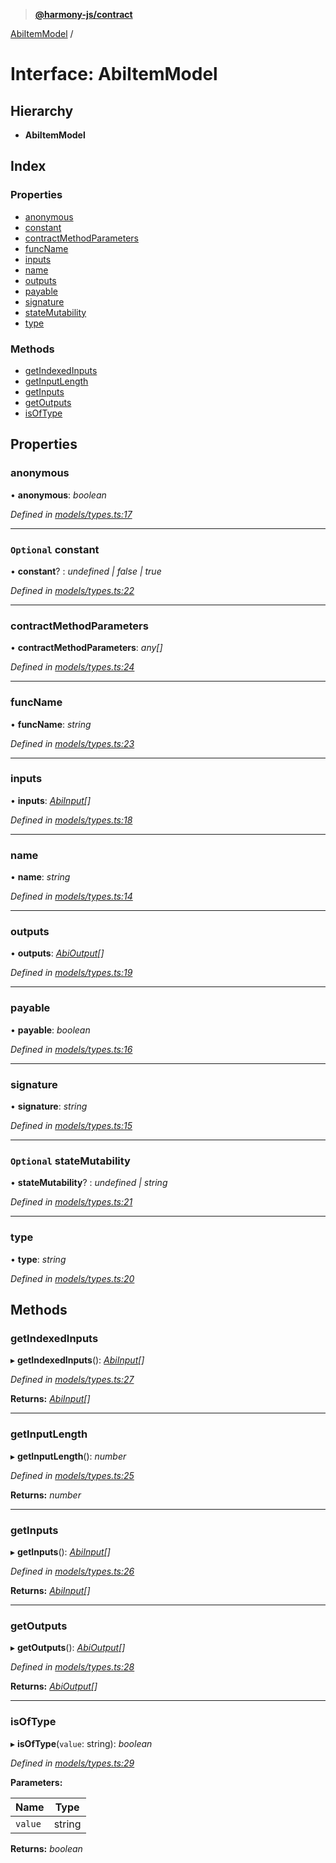 > **[@harmony-js/contract](../README.md)**

[AbiItemModel](abiitemmodel.md) /

# Interface: AbiItemModel

## Hierarchy

* **AbiItemModel**

## Index

### Properties

* [anonymous](abiitemmodel.md#anonymous)
* [constant](abiitemmodel.md#optional-constant)
* [contractMethodParameters](abiitemmodel.md#contractmethodparameters)
* [funcName](abiitemmodel.md#funcname)
* [inputs](abiitemmodel.md#inputs)
* [name](abiitemmodel.md#name)
* [outputs](abiitemmodel.md#outputs)
* [payable](abiitemmodel.md#payable)
* [signature](abiitemmodel.md#signature)
* [stateMutability](abiitemmodel.md#optional-statemutability)
* [type](abiitemmodel.md#type)

### Methods

* [getIndexedInputs](abiitemmodel.md#getindexedinputs)
* [getInputLength](abiitemmodel.md#getinputlength)
* [getInputs](abiitemmodel.md#getinputs)
* [getOutputs](abiitemmodel.md#getoutputs)
* [isOfType](abiitemmodel.md#isoftype)

## Properties

###  anonymous

• **anonymous**: *boolean*

*Defined in [models/types.ts:17](https://github.com/FireStack-Lab/Harmony-sdk-core/blob/c727071/packages/harmony-contract/src/models/types.ts#L17)*

___

### `Optional` constant

• **constant**? : *undefined | false | true*

*Defined in [models/types.ts:22](https://github.com/FireStack-Lab/Harmony-sdk-core/blob/c727071/packages/harmony-contract/src/models/types.ts#L22)*

___

###  contractMethodParameters

• **contractMethodParameters**: *any[]*

*Defined in [models/types.ts:24](https://github.com/FireStack-Lab/Harmony-sdk-core/blob/c727071/packages/harmony-contract/src/models/types.ts#L24)*

___

###  funcName

• **funcName**: *string*

*Defined in [models/types.ts:23](https://github.com/FireStack-Lab/Harmony-sdk-core/blob/c727071/packages/harmony-contract/src/models/types.ts#L23)*

___

###  inputs

• **inputs**: *[AbiInput](abiinput.md)[]*

*Defined in [models/types.ts:18](https://github.com/FireStack-Lab/Harmony-sdk-core/blob/c727071/packages/harmony-contract/src/models/types.ts#L18)*

___

###  name

• **name**: *string*

*Defined in [models/types.ts:14](https://github.com/FireStack-Lab/Harmony-sdk-core/blob/c727071/packages/harmony-contract/src/models/types.ts#L14)*

___

###  outputs

• **outputs**: *[AbiOutput](abioutput.md)[]*

*Defined in [models/types.ts:19](https://github.com/FireStack-Lab/Harmony-sdk-core/blob/c727071/packages/harmony-contract/src/models/types.ts#L19)*

___

###  payable

• **payable**: *boolean*

*Defined in [models/types.ts:16](https://github.com/FireStack-Lab/Harmony-sdk-core/blob/c727071/packages/harmony-contract/src/models/types.ts#L16)*

___

###  signature

• **signature**: *string*

*Defined in [models/types.ts:15](https://github.com/FireStack-Lab/Harmony-sdk-core/blob/c727071/packages/harmony-contract/src/models/types.ts#L15)*

___

### `Optional` stateMutability

• **stateMutability**? : *undefined | string*

*Defined in [models/types.ts:21](https://github.com/FireStack-Lab/Harmony-sdk-core/blob/c727071/packages/harmony-contract/src/models/types.ts#L21)*

___

###  type

• **type**: *string*

*Defined in [models/types.ts:20](https://github.com/FireStack-Lab/Harmony-sdk-core/blob/c727071/packages/harmony-contract/src/models/types.ts#L20)*

## Methods

###  getIndexedInputs

▸ **getIndexedInputs**(): *[AbiInput](abiinput.md)[]*

*Defined in [models/types.ts:27](https://github.com/FireStack-Lab/Harmony-sdk-core/blob/c727071/packages/harmony-contract/src/models/types.ts#L27)*

**Returns:** *[AbiInput](abiinput.md)[]*

___

###  getInputLength

▸ **getInputLength**(): *number*

*Defined in [models/types.ts:25](https://github.com/FireStack-Lab/Harmony-sdk-core/blob/c727071/packages/harmony-contract/src/models/types.ts#L25)*

**Returns:** *number*

___

###  getInputs

▸ **getInputs**(): *[AbiInput](abiinput.md)[]*

*Defined in [models/types.ts:26](https://github.com/FireStack-Lab/Harmony-sdk-core/blob/c727071/packages/harmony-contract/src/models/types.ts#L26)*

**Returns:** *[AbiInput](abiinput.md)[]*

___

###  getOutputs

▸ **getOutputs**(): *[AbiOutput](abioutput.md)[]*

*Defined in [models/types.ts:28](https://github.com/FireStack-Lab/Harmony-sdk-core/blob/c727071/packages/harmony-contract/src/models/types.ts#L28)*

**Returns:** *[AbiOutput](abioutput.md)[]*

___

###  isOfType

▸ **isOfType**(`value`: string): *boolean*

*Defined in [models/types.ts:29](https://github.com/FireStack-Lab/Harmony-sdk-core/blob/c727071/packages/harmony-contract/src/models/types.ts#L29)*

**Parameters:**

Name | Type |
------ | ------ |
`value` | string |

**Returns:** *boolean*